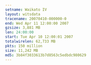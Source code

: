 ```yaml
---
setname: Waikato IV
layout: witsdata
tracename: 20070410-000000-0
end: Wed Apr 11 12:00:00 2007
gzsize: 3,881 MB
len: 24:00:00
start: Tue Apr 10 12:00:01 2007
totalwirelen: 62,733 MB
pkts: 150 million
size: 11,242 MB
md5: 3b84f3033613b7d8563c5edbdc980629
---
```

